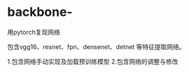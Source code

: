 # backbone-
用pytorch复现网络


包含vgg16、resnet、fpn、densenet、detnet 等特征提取网络。

1.包含网络手动实现及加载预训练模型
2.包含网络的调整与修改
